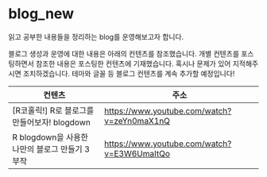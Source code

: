 # blog_new
읽고 공부한 내용들을 정리하는 blog를 운영해보고자 합니다.

블로그 생성과 운영에 대한 내용은 아래의 컨텐츠를 참조했습니다.
개별 컨텐츠를 포스팅하면서 참조한 내용은 포스팅한 컨텐츠에 기재했습니다. 혹시나 문제가 있어 지적해주시면 조치하겠습니다.
테마와 글꼴 등 블로그 컨텐츠를 계속 추가할 예정입니다!

| 컨텐츠 | 주소 |
|---|---|
| [R코홀릭!] R로 블로그를 만들어보자! blogdown | https://www.youtube.com/watch?v=zeYn0maX1nQ |
| R blogdown을 사용한 나만의 블로그 만들기 3부작 | https://www.youtube.com/watch?v=E3W6UmaItQo |
